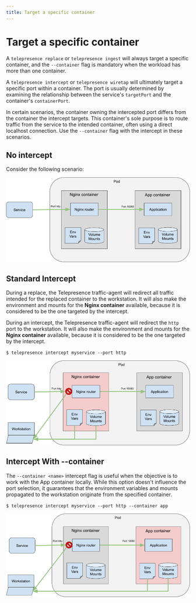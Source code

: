 ```yaml
---
title: Target a specific container
---
```


# Target a specific container
A `telepresence replace` or `telepresence ingest` will always target a specific container, and the `--container` flag is
mandatory when the workload has more than one container.

A `telepresence intercept` or `telepresence wiretap` will ultimately target a specific port within a container. The port
is usually determined by examining the relationship between the service's `targetPort` and the container's `containerPort`.

In certain scenarios, the container owning the intercepted port differs from the container the intercept
targets. This container's sole purpose is to route traffic from the service to the intended container,
often using a direct localhost connection. Use the `--container` flag with the intercept in these scenarios.

## No intercept

Consider the following scenario:

![no-intercept](../../images/secondary-no-intercept.png)

## Standard Intercept

During a replace, the Telepresence traffic-agent will redirect all traffic intended for the replaced container to the
workstation.  It will also make the environment and mounts for the **Nginx container** available, because it is
considered to be the one targeted by the intercept.

During an intercept, the Telepresence traffic-agent will redirect the `http` port to the workstation.
It will also make the environment and mounts for the **Nginx container** available, because it is
considered to be the one targeted by the intercept.

```console
$ telepresence intercept myservice --port http
```

![normal-intercept](../../images/secondary-normal-intercept.png)

## Intercept With --container

The `--container <name>` intercept flag is useful when the objective is to work with the App container
locally. While this option doesn't influence the port selection, it guarantees that the environment
variables and mounts propagated to the workstation originate from the specified container.

```console
$ telepresence intercept myservice --port http --container app
```

![container-intercept](../../images/secondary-container-intercept.png)
